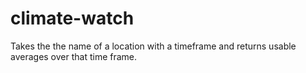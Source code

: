 # climate-watch
Takes the the name of a location with a timeframe and returns usable averages over that time frame.
